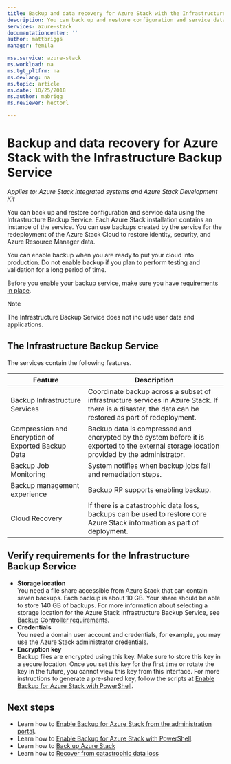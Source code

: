 ```yaml
---
title: Backup and data recovery for Azure Stack with the Infrastructure Backup Service | Microsoft Docs
description: You can back up and restore configuration and service data using the Infrastructure Backup Service.
services: azure-stack
documentationcenter: ''
author: mattbriggs
manager: femila

mss.service: azure-stack
ms.workload: na
ms.tgt_pltfrm: na
ms.devlang: na
ms.topic: article
ms.date: 10/25/2018
ms.author: mabrigg
ms.reviewer: hectorl

---
```

# Backup and data recovery for Azure Stack with the Infrastructure Backup Service

*Applies to: Azure Stack integrated systems and Azure Stack Development Kit*

You can back up and restore configuration and service data using the Infrastructure Backup Service. Each Azure Stack installation contains an instance of the service. You can use backups created by the service for the redeployment of the Azure Stack Cloud to restore identity, security, and Azure Resource Manager data.

You can enable backup when you are ready to put your cloud into production. Do not enable backup if you plan to perform testing and validation for a long period of time.

Before you enable your backup service, make sure you have [requirements in place](#verify-requirements-for-the-infrastructure-backup-service).

> [!Note]  
> The Infrastructure Backup Service does not include user data and applications. <!-- See the following articles for instructions on backing up and restore [App Services](https://aka.ms/azure-stack-app-service), [SQL](https://aka.ms/azure-stack-ms-sql), and [MySQL](https://aka.ms/azure-stack-mysql) resource providers and associated user data. -->

## The Infrastructure Backup Service

The services contain the following features.

| Feature                                            | Description                                                                                                                                                |
|----------------------------------------------------|------------------------------------------------------------------------------------------------------------------------------------------------------------|
| Backup Infrastructure Services                     | Coordinate backup across a subset of infrastructure services in Azure Stack. If there is a disaster, the data can be restored as part of redeployment. |
| Compression and Encryption of Exported Backup Data | Backup data is compressed and encrypted by the system before it is exported to the external storage location provided by the administrator.                |
| Backup Job Monitoring                              | System notifies when backup jobs fail and remediation steps.                                                                                                |
| Backup management experience                       | Backup RP supports enabling backup.                                                                                                                         |
| Cloud Recovery                                     | If there is a catastrophic data loss, backups can be used to restore core Azure Stack information as part of deployment.                                 |

## Verify requirements for the Infrastructure Backup Service

- **Storage location**  
  You need a file share accessible from Azure Stack that can contain seven backups. Each backup is about 10 GB. Your share should be able to store 140 GB of backups. For more information about selecting a storage location for the Azure Stack Infrastructure Backup Service, see [Backup Controller requirements](azure-stack-backup-reference.md#backup-controller-requirements).
- **Credentials**  
  You need a domain user account and credentials, for example, you may use the Azure Stack administrator credentials.
- **Encryption key**  
  Backup files are encrypted using this key. Make sure to store this key in a secure location. Once you set this key for the first time or rotate the key in the future, you cannot view this key from this interface. For more instructions to generate a pre-shared key, follow the scripts at [Enable Backup for Azure Stack with PowerShell](azure-stack-backup-enable-backup-powershell.md).

## Next steps

- Learn how to [Enable Backup for Azure Stack from the administration portal](azure-stack-backup-enable-backup-console.md).
- Learn how to [Enable Backup for Azure Stack with PowerShell](azure-stack-backup-enable-backup-powershell.md).
- Learn how to [Back up Azure Stack](azure-stack-backup-back-up-azure-stack.md )
- Learn how to [Recover from catastrophic data loss](azure-stack-backup-recover-data.md)
